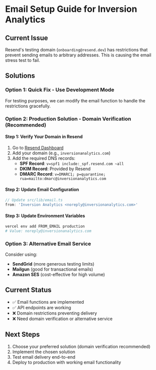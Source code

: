 # Email Setup Guide for Inversion Analytics

## Current Issue
Resend's testing domain (`onboarding@resend.dev`) has restrictions that prevent sending emails to arbitrary addresses. This is causing the email stress test to fail.

## Solutions

### Option 1: Quick Fix - Use Development Mode
For testing purposes, we can modify the email function to handle the restrictions gracefully.

### Option 2: Production Solution - Domain Verification (Recommended)

#### Step 1: Verify Your Domain in Resend
1. Go to [Resend Dashboard](https://resend.com/domains)
2. Add your domain (e.g., `inversionanalytics.com`)
3. Add the required DNS records:
   - **SPF Record**: `v=spf1 include:_spf.resend.com ~all`
   - **DKIM Record**: Provided by Resend
   - **DMARC Record**: `v=DMARC1; p=quarantine; rua=mailto:dmarc@inversionanalytics.com`

#### Step 2: Update Email Configuration
```typescript
// Update src/lib/email.ts
from: 'Inversion Analytics <noreply@inversionanalytics.com>'
```

#### Step 3: Update Environment Variables
```bash
vercel env add FROM_EMAIL production
# Value: noreply@inversionanalytics.com
```

### Option 3: Alternative Email Service
Consider using:
- **SendGrid** (more generous testing limits)
- **Mailgun** (good for transactional emails)
- **Amazon SES** (cost-effective for high volume)

## Current Status
- ✅ Email functions are implemented
- ✅ API endpoints are working
- ❌ Domain restrictions preventing delivery
- ❌ Need domain verification or alternative service

## Next Steps
1. Choose your preferred solution (domain verification recommended)
2. Implement the chosen solution
3. Test email delivery end-to-end
4. Deploy to production with working email functionality

